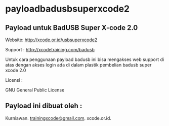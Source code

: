 # payloadbadusbsuperxcode2

Payload untuk BadUSB Super X-code 2.0
-------------------------------------

Website: http://xcode.or.id/usbsuperxcode2

Support : http://xcodetraining.com/badusb

Untuk cara penggunaan payload badusb ini bisa mengakses web support di atas dengan akses login ada di dalam plastik pembelian badusb super xcode 2.0

Licensi :

GNU General Public License

Payload ini dibuat oleh :
------------------------- 

Kurniawan. trainingxcode@gmail.com. xcode.or.id.
